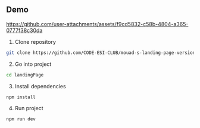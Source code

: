 ## Demo
https://github.com/user-attachments/assets/f9cd5832-c58b-4804-a365-0777f38c30da

1. Clone repository
```bash
git clone https://github.com/CODE-ESI-CLUB/mouad-s-landing-page-version.git
```

2. Go into project

```bash
cd landingPage
```

3. Install dependencies

```bash
npm install
```

4. Run project

```bash
npm run dev
```
